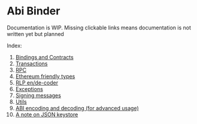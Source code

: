 # Abi Binder

Documentation is WIP. Missing clickable links means documentation is not written yet but planned  

Index:
1. [Bindings and Contracts](contracts.md)
2. [Transactions](transactions.md)
3. [RPC](rpc.md)
4. [Ethereum friendly types](types.md)
5. [RLP en/de-coder](rlp.md)
6. [Exceptions](exceptions.md)
7. [Signing messages](messages.md)
8. [Utils](utils.md)
9. [ABI encoding and decoding (for advanced usage)](abi-encoding-internals.md)
10. [A note on JSON keystore](jsonkeystore.md)
